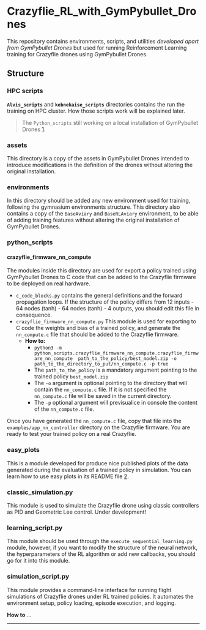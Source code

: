 # Crazyflie_RL_with_GymPybullet_Drones
This repository contains environments, scripts, and utilities _developed apart from GymPybullet Drones_ but used 
for running Reinforcement Learning training for Crazyflie drones using GymPybullet Drones.

## Structure
### HPC scripts
**`Alvis_scripts`** and **`kebnekaise_scripts`** directories contains the run the training on HPC cluster. How 
those scripts work will be explained later.

> The `Python_scripts` still working on a local installation of GymPybullet Drones [1].

### assets
This directory is a copy of the assets in GymPybullet Drones intended to introduce modifications in the definition 
of the drones without altering the original installation.

### environments
In this directory should be added any new environment used for training, following the gymnasium environments 
structure. This directory also contains a copy of the `BaseAviary` and `BaseRLAviary` environment, to be able of 
adding training features without altering the original installation of GymPybullet Drones.

### python_scripts
#### crazyflie_firmware_nn_compute
The modules inside this directory are used for export a policy trained using GymPybullet Drones to C code that can 
be added to the Crazyflie firmware to be deployed on real hardware.
- `c_code_blocks.py` contains the general definitions and the forward propagation loops. If the structure of the 
  policy differs from 12 inputs - 64 nodes (tanh) - 64 nodes (tanh) - 4 outputs, you should edit this file in 
  consequence.
- `crazyflie_firmware_nn_compute.py` This module is used for exporting to C code the weights and bias of a trained 
  policy, and generate the `nn_compute.c` file that should be added to the Crazyflie firmware. 
  - **How to:**
    - `python3 -m python_scripts.crazyflie_firmware_nn_compute.crazyflie_firmware_nn_compute 
    path_to_the_policy/best_model.zip -o path_to_the_directory_to_put/nn_compute.c -p true`
    - The `path_to_the_policy` is a mandatory argument pointing to the trained policy `best_model.zip`
    - The `-o` argument is optional pointing to the directory that will contain the `nn_compute.c` file. If it is not 
      specified the `nn_compute.c` file will be saved in the current directory.
    - The `-p` optional argument will previsualice in console the content of the `nn_compute.c` file.

Once you have generated the `nn_compute.c` file, copy that file into the `examples/app_nn_controller` directory on 
the Crazyflie firmware. You are ready to test your trained policy on a real Crazyflie.

### easy_plots
This is a module developed for produce nice published plots of the data generated during the evaluation of a trained 
policy in simulation. You can learn how to use easy plots in its README file [2].

### classic_simulation.py
This module is used to simulate the Crazyflie drone using classic controllers as PID and Geometric Lee control. 
Under development!

### learning_script.py
This module should be used through the `execute_sequential_learning.py` module, however, if you want to modify the 
structure of the neural network, the hyperparameters of the RL algorithm or add new callbacks, you should go for it 
into this module.

### simulation_script.py
This module provides a command-line interface for running flight simulations of Crazyflie drones under RL trained 
policies. It automates the environment setup, policy loading, episode execution, and logging.

**How to**
...

---
[1]: https://github.com/utiasDSL/gym-pybullet-drones
[2]: python_scripts/easy_plots/README.md